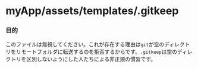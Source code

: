 # myApp/assets/templates/.gitkeep
### 目的

このファイルは無視してください。これが存在する理由は`git`が空のディレクトリをリモートフォルダに転送するのを拒否するからです。`.gitkeep`は空のディレクトリを区別しないようにした人たちによる非正規の慣習です。

<docmeta name="uniqueID" value="gitkeep45946">
<docmeta name="displayName" value=".gitkeep">

